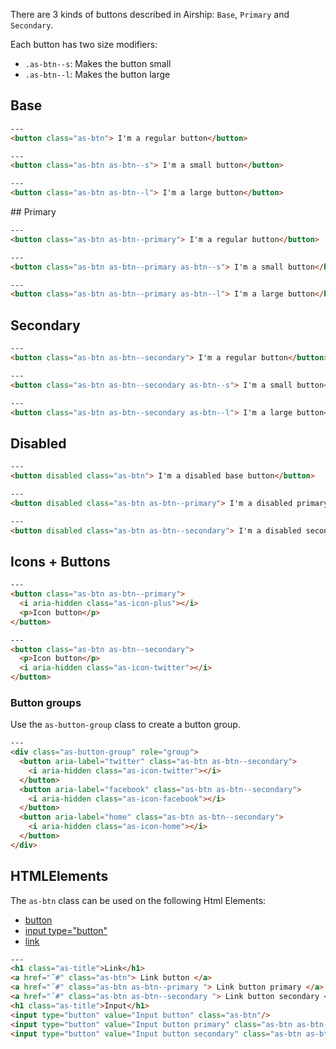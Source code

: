 There are 3 kinds of buttons described in Airship: `Base`, `Primary` and `Secondary`.

Each button has two size modifiers:

- `.as-btn--s`: Makes the button small
- `.as-btn--l`: Makes the button large


## Base

```html
---
<button class="as-btn"> I'm a regular button</button>
```

```html
---
<button class="as-btn as-btn--s"> I'm a small button</button>
```

```html
---
<button class="as-btn as-btn--l"> I'm a large button</button>
```

## Primary

```html
---
<button class="as-btn as-btn--primary"> I'm a regular button</button>
```

```html
---
<button class="as-btn as-btn--primary as-btn--s"> I'm a small button</button>
```

```html
---
<button class="as-btn as-btn--primary as-btn--l"> I'm a large button</button>
```


## Secondary

```html
---
<button class="as-btn as-btn--secondary"> I'm a regular button</button>
```

```html
---
<button class="as-btn as-btn--secondary as-btn--s"> I'm a small button</button>
```

```html
---
<button class="as-btn as-btn--secondary as-btn--l"> I'm a large button</button>
```

## Disabled

```html
---
<button disabled class="as-btn"> I'm a disabled base button</button>
```

```html
---
<button disabled class="as-btn as-btn--primary"> I'm a disabled primary button</button>
```

```html
---
<button disabled class="as-btn as-btn--secondary"> I'm a disabled secondary button</button>
```

## Icons + Buttons


```html
---
<button class="as-btn as-btn--primary">
  <i aria-hidden class="as-icon-plus"></i>
  <p>Icon button</p>
</button>
```

```html
---
<button class="as-btn as-btn--secondary">
  <p>Icon button</p>
  <i aria-hidden class="as-icon-twitter"></i>
</button>
```

### Button groups

Use the `as-button-group` class to create a button group.


```html
---
<div class="as-button-group" role="group">
  <button aria-label="twitter" class="as-btn as-btn--secondary">
    <i aria-hidden class="as-icon-twitter"></i>
  </button>
  <button aria-label="facebook" class="as-btn as-btn--secondary">
    <i aria-hidden class="as-icon-facebook"></i>
  </button>
  <button aria-label="home" class="as-btn as-btn--secondary">
    <i aria-hidden class="as-icon-home"></i>
  </button>
</div>
```

## HTMLElements

The `as-btn` class can be used on the following Html Elements:

- [button](https://developer.mozilla.org/en-US/docs/Web/HTML/Element/button)
- [input type="button"](https://developer.mozilla.org/en-US/docs/Web/HTML/Element/input/button)
- [link](https://developer.mozilla.org/en-US/docs/Web/HTML/Element/link)

```html
---
<h1 class="as-title">Link</h1>
<a href="˝#" class="as-btn"> Link button </a>
<a href="˝#" class="as-btn as-btn--primary "> Link button primary </a>
<a href="˝#" class="as-btn as-btn--secondary "> Link button secondary </a>
<h1 class="as-title">Input</h1>
<input type="button" value="Input button" class="as-btn"/>
<input type="button" value="Input button primary" class="as-btn as-btn--primary"/>
<input type="button" value="Input button secondary" class="as-btn as-btn--secondary"/>
```
